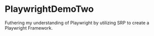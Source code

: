 # PlaywrightDemoTwo

Futhering my understanding of Playwright by utilizing SRP to create a Playwright Framework.
